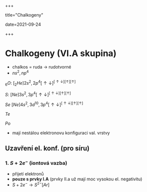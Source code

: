 +++

title="Chalkogeny"

date=2021-09-24

+++

# Chalkogeny (VI.A skupina)

- chalkos = ruda $\to$ rudotvorné
- $ns^2, np^4$

$_6O: \:[_2He] 2s^2, 2p^4 [\uparrow \downarrow]^{[\uparrow \downarrow][\uparrow][\uparrow]}$

$S: \:[Ne] 3s^2, 3p^4 [\uparrow \downarrow]^{[\uparrow \downarrow][\uparrow][\uparrow]}$

$Se\:[Ne] 4s^2,3d^{10}, 3p^4 [\uparrow \downarrow]^{[\uparrow \downarrow][\uparrow][\uparrow]}$

$Te$

$Po$

- mají nestálou elektronovu konfiguraci val. vrstvy

## Uzavření el. konf. (pro síru)

### 1. $S+2e^-$ (iontová vazba)

- přijetí elektronů
- **pouze s prvky I.A** (prvky II.a už mají moc vysokou el. negativitu)
- $S + 2e^- \to S^{2-} [Ar]$



